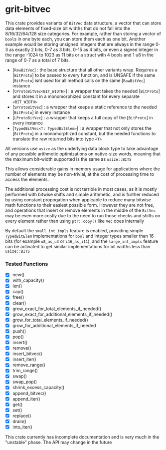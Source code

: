 # grit-bitvec
This crate provides variants of `BitVec` data structure, a vector that can store data elements of fixed-size bit widths
that do not fall into the 8/16/32/64/128 size categories. For example, rather than storing a vector of `bool`s in one
byte each, you can store them each as one bit. Another example would be storing unsigned integers that are always in the
range 0-3 as exactly 2 bits, 0-7 as 3 bits, 0-15 as 4 bits, or even a signed integer in the range -1024 to 1023 as 11 bits
or a struct with 4 bools and 1 u8 in the range of 0-7 as a total of 7 bits.

- [`RawBitVec`] : the base structure that all other variants wrap. Requires a [`BitProto`] to be passed to every function, and is UNSAFE if the same [`BitProto`] isnt used for all method calls on the same [`RawBitVec`] instance
- [`CProtoBitVec<BIT_WIDTH>`] : a wrapper that takes the needed [`BitProto`] and stores it in a monomorphized constant for every separate `<BIT_WIDTH>`
- [`SProtoBitVec`] : a wrapper that keeps a static reference to the needed [`BitProto`] in every instance
- [`LProtoBitVec`] : a wrapper that keeps a full copy of the [`BitProto`] in every instance
- [`TypedBitVec<T: TypedBitElem>`] : a wrapper that not only stores the [`BitProto`] in a monomorphized constant, but the needed functions to translate the raw returned bits into type `<T>`

All versions use `usize` as the underlying data block type to take advantage of any possible arithmetic optimizations on
native-size words, meaning that the maximum bit-width supported is the same as `usize::BITS`

This allows considerable gains in memory usage for applications where the number of elements may be non-trivial, at the
cost of processing time to access the elements.

The additional processing cost is not terrible in most cases, as it is mostly performed with bitwise shifts and simple
arithmetic, and is further reduced by using constant propogation when applcable to reduce many bitwise math functions
to their easiest possible form. However they are not free, and operations that insert or remove elements in the middle
of the `BitVec` may be even more costly due to the need to run those checks and shifts on every element rather than using
`ptr::copy()` like `Vec` does internally

By default the `small_int_impls` feature is enabled, providing simple `TypedBitElem` implementations for `bool` and
integer types smaller than 16 bits (for example `u8_as_u3` or `i16_as_i11`), and the `large_int_impls` feature can
be activated to get similar implementations for bit widths less than `usize::BITS`

### Tested Functions
- [x] new()  
- [x] with_capacity()  
- [x] len()  
- [x] cap()  
- [x] free()  
- [x] clear()  
- [x] grow_exact_for_total_elements_if_needed()  
- [x] grow_exact_for_additional_elements_if_needed()  
- [x] grow_for_total_elements_if_needed()  
- [x] grow_for_additional_elements_if_needed  
- [x] push()  
- [x] pop()  
- [x] insert()  
- [x] remove()  
- [x] insert_bitvec()  
- [x] insert_iter()  
- [x] remove_range()  
- [x] trim_range()  
- [x] swap()  
- [x] swap_pop()  
- [x] shrink_excess_capacity()  
- [x] append_bitvec()  
- [x] append_iter()  
- [x] get()  
- [x] set()  
- [x] replace()  
- [x] drain()  
- [x] into_iter()  

This crate currently has incomplete documentation and is very much in the "unstable" phase. The API may change in the future